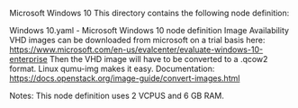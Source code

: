 Microsoft Windows 10
This directory contains the following node definition:

Windows 10.yaml - Microsoft Windows 10 node definition
Image Availability
VHD images can be downloaded from microsoft on a trial basis here: https://www.microsoft.com/en-us/evalcenter/evaluate-windows-10-enterprise Then the VHD image will have to be converted to a .qcow2 format. Linux qumu-img makes it easy. Documentation: https://docs.openstack.org/image-guide/convert-images.html

Notes:
This node definition uses 2 VCPUS and 6 GB RAM.
